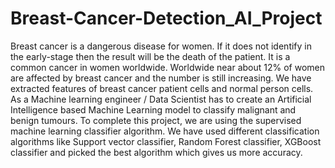 # Breast-Cancer-Detection_AI_Project

Breast cancer is a dangerous disease for women. If it does not
identify in the early-stage then the result will be the death of the patient. It is
a common cancer in women worldwide. Worldwide near about 12% of
women are affected by breast cancer and the number is still increasing.
We have extracted features of breast cancer patient cells and normal
person cells. As a Machine learning engineer / Data Scientist has to create
an Artificial Intelligence based Machine Learning model to classify
malignant and benign tumours.
To complete this project, we are using the supervised machine
learning classifier algorithm. We have used different classification
algorithms like Support vector classifier, Random Forest classifier, XGBoost
classifier and picked the best algorithm which gives us more accuracy.
